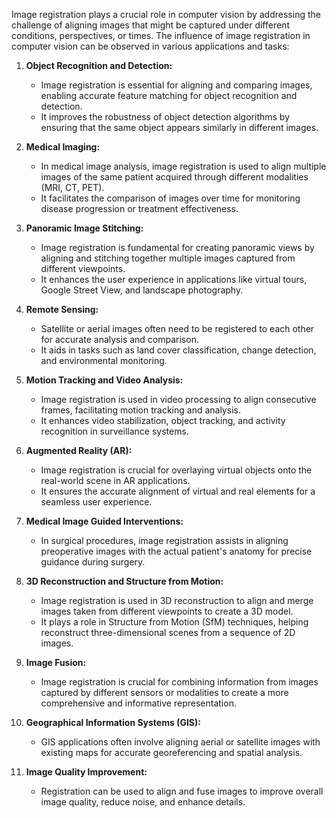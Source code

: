  
Image registration plays a crucial role in computer vision by addressing the challenge of aligning images that might be captured under different conditions, perspectives, or times. The influence of image registration in computer vision can be observed in various applications and tasks:
    
1. **Object Recognition and Detection:** 
   - Image registration is essential for aligning and comparing images, enabling accurate feature matching for object recognition and detection.
   - It improves the robustness of object detection algorithms by ensuring that the same object appears similarly in different images.

2. **Medical Imaging:**
   - In medical image analysis, image registration is used to align multiple images of the same patient acquired through different modalities (MRI, CT, PET).
   - It facilitates the comparison of images over time for monitoring disease progression or treatment effectiveness.

3. **Panoramic Image Stitching:**
   - Image registration is fundamental for creating panoramic views by aligning and stitching together multiple images captured from different viewpoints.
   - It enhances the user experience in applications like virtual tours, Google Street View, and landscape photography.

4. **Remote Sensing:**
   - Satellite or aerial images often need to be registered to each other for accurate analysis and comparison.
   - It aids in tasks such as land cover classification, change detection, and environmental monitoring.

5. **Motion Tracking and Video Analysis:**
   - Image registration is used in video processing to align consecutive frames, facilitating motion tracking and analysis.
   - It enhances video stabilization, object tracking, and activity recognition in surveillance systems.

6. **Augmented Reality (AR):**
   - Image registration is crucial for overlaying virtual objects onto the real-world scene in AR applications.
   - It ensures the accurate alignment of virtual and real elements for a seamless user experience.

7. **Medical Image Guided Interventions:**
   - In surgical procedures, image registration assists in aligning preoperative images with the actual patient's anatomy for precise guidance during surgery.

8. **3D Reconstruction and Structure from Motion:**
   - Image registration is used in 3D reconstruction to align and merge images taken from different viewpoints to create a 3D model.
   - It plays a role in Structure from Motion (SfM) techniques, helping reconstruct three-dimensional scenes from a sequence of 2D images.

9. **Image Fusion:**
   - Image registration is crucial for combining information from images captured by different sensors or modalities to create a more comprehensive and informative representation.

10. **Geographical Information Systems (GIS):**
    - GIS applications often involve aligning aerial or satellite images with existing maps for accurate georeferencing and spatial analysis.

11. **Image Quality Improvement:**
    - Registration can be used to align and fuse images to improve overall image quality, reduce noise, and enhance details.
